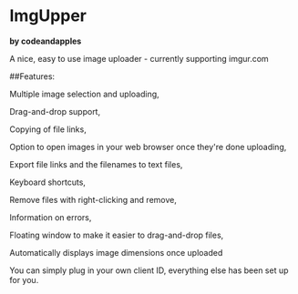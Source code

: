 # ImgUpper
__by codeandapples__

A nice, easy to use image uploader - currently supporting imgur.com

##Features:

Multiple image selection and uploading,

Drag-and-drop support,

Copying of file links,

Option to open images in your web browser once they're done uploading,

Export file links and the filenames to text files,

Keyboard shortcuts,

Remove files with right-clicking and remove,

Information on errors,

Floating window to make it easier to drag-and-drop files,

Automatically displays image dimensions once uploaded



You can simply plug in your own client ID, everything else has been set up for you.
